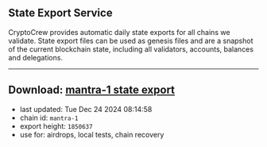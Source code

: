 ## State Export Service
CryptoCrew provides automatic daily state exports for all chains we validate. State export files can be used as genesis files and are a snapshot of the current blockchain state, including all validators, accounts, balances and delegations.

---
**Download: [mantra-1 state export](https://dl-eu2.ccvalidators.com/SERVICE/mantrachain/mantra-1_export_1850637.json)**
---

- last updated: Tue Dec 24 2024 08:14:58
- chain id: `mantra-1`
- export height: `1850637`
- use for: airdrops, local tests, chain recovery
